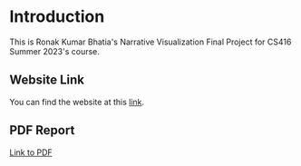 # Introduction

This is Ronak Kumar Bhatia's Narrative Visualization Final Project for CS416 Summer 2023's course.

## Website Link

You can find the website at this [link](https://rbhatia1997.github.io/CS-416-Narrative-Visualization-Project).

## PDF Report

[Link to PDF](./CS416-Narrative-Visualization-Project-RonakKumarBhatia.pdf)
